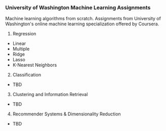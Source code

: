 ### University of Washington Machine Learning Assignments

Machine learning algorithms from scratch.  Assignments from University of Washington's online machine learning specialization offered by Coursera.

1. Regression
  * Linear 
  * Multiple 
  * Ridge
  * Lasso 
  * K-Nearest Neighbors
2. Classification
  * TBD
3. Clustering and Information Retrieval
  * TBD
4. Recommender Systems & Dimensionality Reduction
  * TBD
